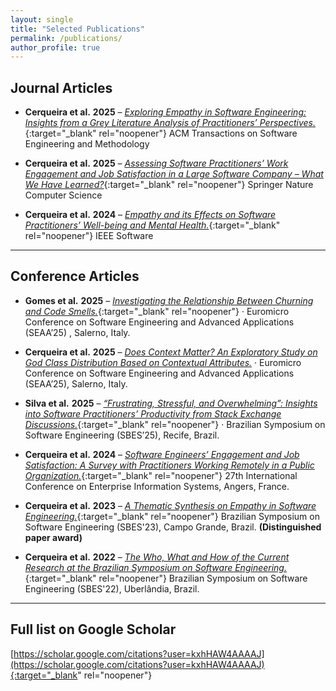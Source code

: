 ```yaml
---
layout: single
title: "Selected Publications"
permalink: /publications/
author_profile: true
---
```


## Journal Articles

- **Cerqueira et al.** **2025** – [*Exploring Empathy in Software Engineering: Insights from a Grey Literature Analysis of Practitioners’ Perspectives.*](https://doi.org/10.1145/3748721){:target="_blank" rel="noopener"}
  ACM Transactions on Software Engineering and Methodology
  
- **Cerqueira et al.** **2025** – [*Assessing Software Practitioners’ Work Engagement and Job Satisfaction in a Large Software Company – What We Have Learned?*](https://doi.org/10.1007/s42979-025-03772-1){:target="_blank" rel="noopener"}
  Springer Nature Computer Science 

-  **Cerqueira et al.** **2024** – [*Empathy and its Effects on Software Practitioners’ Well-being and Mental Health.*](https://doi.org/10.1109/MS.2024.3377897){:target="_blank" rel="noopener"}
  IEEE Software  

---

## Conference Articles

- **Gomes et al.** **2025** – [*Investigating the Relationship Between Churning and Code Smells.*](https://link.springer.com/chapter/10.1007/978-3-032-04207-1_23){:target="_blank" rel="noopener"}
  · Euromicro Conference on Software Engineering and Advanced Applications (SEAA’25) , Salerno, Italy.

-  **Cerqueira et al.** **2025** – [*Does Context Matter? An Exploratory Study on God Class Distribution Based on Contextual Attributes.*](https://link.springer.com/chapter/10.1007/978-3-032-04207-1_26)
 · Euromicro Conference on Software Engineering and Advanced Applications (SEAA’25), Salerno, Italy. 

-  **Silva et al.** **2025** – [*“Frustrating, Stressful, and Overwhelming”: Insights into Software Practitioners’ Productivity from Stack Exchange Discussions.*](https://doi.org/10.1145/3701625.3701669){:target="_blank" rel="noopener"}
  · Brazilian Symposium on Software Engineering (SBES’25), Recife, Brazil.
  
- **Cerqueira et al.**  **2024** – [*Software Engineers’ Engagement and Job Satisfaction: A Survey with Practitioners Working Remotely in a Public Organization.*](https://doi.org/10.5220/0012676400003690){:target="_blank" rel="noopener"}
  27th International Conference on Enterprise Information Systems, Angers, France. 
  
- **Cerqueira et al.** **2023** – [*A Thematic Synthesis on Empathy in Software Engineering.*](https://doi.org/10.1145/3613372.3613407){:target="_blank" rel="noopener"}
  Brazilian Symposium on Software Engineering (SBES'23), Campo Grande, Brazil. **(Distinguished paper award)**

-  **Cerqueira et al.** **2022** – [*The Who, What and How of the Current Research at the Brazilian Symposium on Software Engineering.*](https://doi.org/10.1007/978-3-031-20718-2_23){:target="_blank" rel="noopener"}
    Brazilian Symposium on Software Engineering (SBES'22), Uberlândia, Brazil.

---

## Full list on Google Scholar 
  [https://scholar.google.com/citations?user=kxhHAW4AAAAJ](https://scholar.google.com/citations?user=kxhHAW4AAAAJ){:target="_blank" rel="noopener"}
